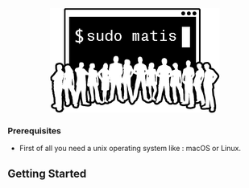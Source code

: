 <div align="center"><img src="img.png"/></div>

### Prerequisites

- First of all you need a unix operating system like : macOS or Linux.



## Getting Started